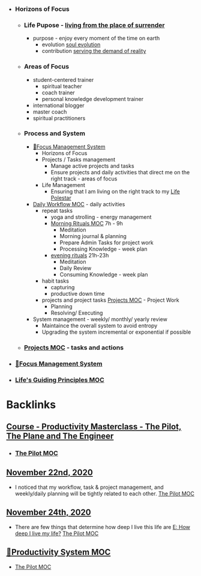 - ### Horizons of Focus
    - ### Life Pupose - [living from the place of surrender](<living from the place of surrender.md>) 
        - purpose - enjoy every moment of the time on earth
            - evolution [soul evolution](<soul evolution.md>)
            - contribution [serving the demand of reality](<serving the demand of reality.md>)
    - ### Areas of Focus
        - student-centered trainer
            - spiritual teacher
            - coach trainer
            - personal knowledge development trainer
        - international blogger
        - master coach
        - spiritual practitioners
    - ### Process and System 
        - [🌱Focus Management System](<🌱Focus Management System.md>)
            - Horizons of Focus
            - Projects / Tasks management
                - Manage active projects and tasks
                - Ensure projects and daily activities that direct me on the right track - areas of focus
            - Life Management
                - Ensuring that I am living on the right track to my [Life Polestar](<Life Polestar.md>)
        - [Daily Workflow MOC](<Daily Workflow MOC.md>) - daily activities
            - repeat tasks
                - yoga and strolling - energy management
                - [Morning Rituals MOC](<Morning Rituals MOC.md>) 7h - 9h
                    - Meditation
                    - Morning journal & planning
                    - Prepare Admin Tasks for project work
                    - Processing Knowledge - week plan
                - [evening rituals](<evening rituals.md>) 21h-23h
                    - Meditation
                    - Daily Review
                    - Consuming Knowledge - week plan
            - habit tasks
                - capturing
                - productive down time
            - projects and project tasks [Projects MOC](<Projects MOC.md>) - Project Work
                - Planning
                - Resolving/ Executing
        - System management - weekly/ monthly/ yearly review
            - Maintaince the overall system to avoid entropy
            - Upgrading the system incremental or exponential if possible
    - ### [Projects MOC](<Projects MOC.md>) - tasks and actions
- ### [🌱Focus Management System](<🌱Focus Management System.md>)
- ### [Life's Guiding Principles MOC](<Life's Guiding Principles MOC.md>)

# Backlinks
## [Course - Productivity Masterclass - The Pilot, The Plane and The Engineer](<Course - Productivity Masterclass - The Pilot, The Plane and The Engineer.md>)
- ### [The Pilot MOC](<The Pilot MOC.md>)

## [November 22nd, 2020](<November 22nd, 2020.md>)
- I noticed that my workflow, task & project management, and weekly/daily planning will be tightly related to each other. [The Pilot MOC](<The Pilot MOC.md>)

## [November 24th, 2020](<November 24th, 2020.md>)
- There are few things that determine how deep I live this life are [E: How deep I live my life?](<E: How deep I live my life?.md>) [The Pilot MOC](<The Pilot MOC.md>)

## [🧭Productivity System MOC ](<🧭Productivity System MOC .md>)
- [The Pilot MOC](<The Pilot MOC.md>)

